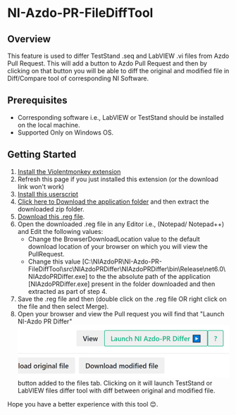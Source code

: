 # NI-Azdo-PR-FileDiffTool

## Overview
This feature is used to differ TestStand .seq and LabVIEW .vi files from Azdo Pull Request. This will add a button to Azdo Pull Request and then by clicking on that button you will be able to diff the original and modified file in Diff/Compare tool of corresponding NI Software.

## Prerequisites
- Corresponding software i.e., LabVIEW or TestStand should be installed on the local machine.
- Supported Only on Windows OS.

## Getting Started
1. [Install the Violentmonkey extension](https://violentmonkey.github.io/)
2. Refresh this page if you just installed this extension (or the download link won't work)
3. [Install this userscript](https://github.com/sachin801/NI-Azdo-PR-FileDiffTool/raw/main/src/ViolentMonkeyScript/NI-Azdo-PR-Differ.user.js)
4. [Click here to Download the application folder](https://minhaskamal.github.io/DownGit/#/home?url=https://github.com/sachin801/NI-Azdo-PR-FileDiffTool/tree/main/src/NIAzdoPRDiffer/NIAzdoPRDiffer/bin/Release/net6.0) and then extract the downloaded zip folder.
5. [Download this .reg file](https://github.com/sachin801/NI-Azdo-PR-FileDiffTool/blob/main/cfg/NIAzdoDiffRegEdit.reg).
6. Open the downloaded .reg file in any Editor i.e., (Notepad/ Notepad++) and Edit the following values:
   - Change the BrowserDownloadLocation value to the default download location of your browser on which you will view the PullRequest.
   - Change this value [C:\\NIAzdoPR\\NI-Azdo-PR-FileDiffTool\\src\\NIAzdoPRDiffer\\NIAzdoPRDiffer\\bin\\Release\\net6.0\\NIAzdoPRDiffer.exe] to the the absolute path of the application [NIAzdoPRDiffer.exe] present in the folder downloaded and then extracted as part of step 4.
7. Save the .reg file and then (double click on the .reg file OR right click on the file and then select Merge).
8. Open your browser and view the Pull request you will find that "Launch NI-Azdo PR Differ" ![Launch NI-Azdo PR Differ Button.](assets/ni-pr-differ.png)button added to the files tab. Clicking on it will launch TestStand or LabVIEW files differ tool with diff between original and modified file.

Hope you have a better experience with this tool :blush:.   
